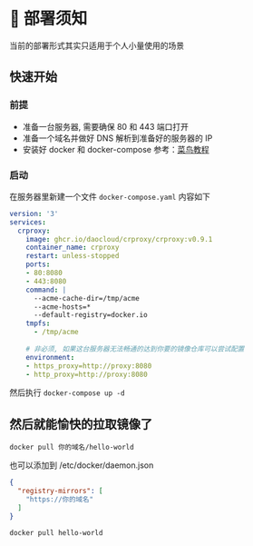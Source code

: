 # 📢 部署须知

当前的部署形式其实只适用于个人小量使用的场景

## 快速开始

### 前提
- 准备一台服务器, 需要确保 80 和 443 端口打开
- 准备一个域名并做好 DNS 解析到准备好的服务器的 IP
- 安装好 docker 和 docker-compose 参考：[菜鸟教程](https://www.runoob.com/docker/centos-docker-install.html)

### 启动

在服务器里新建一个文件 `docker-compose.yaml` 内容如下

``` yaml
version: '3'
services:
  crproxy:
    image: ghcr.io/daocloud/crproxy/crproxy:v0.9.1
    container_name: crproxy
    restart: unless-stopped
    ports:
    - 80:8080
    - 443:8080
    command: |
      --acme-cache-dir=/tmp/acme
      --acme-hosts=*
      --default-registry=docker.io
    tmpfs:
      - /tmp/acme
    
    # 非必须, 如果这台服务器无法畅通的达到你要的镜像仓库可以尝试配置 
    environment:
    - https_proxy=http://proxy:8080
    - http_proxy=http://proxy:8080
```

然后执行 `docker-compose up -d`


## 然后就能愉快的拉取镜像了

``` shell
docker pull 你的域名/hello-world
```

也可以添加到 /etc/docker/daemon.json

``` json
{
  "registry-mirrors": [
    "https://你的域名"
  ]
}
```

``` shell
docker pull hello-world
```
